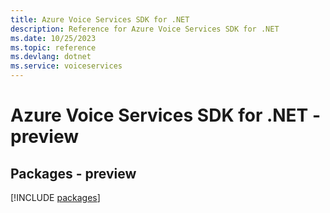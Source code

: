 ```yaml
---
title: Azure Voice Services SDK for .NET
description: Reference for Azure Voice Services SDK for .NET
ms.date: 10/25/2023
ms.topic: reference
ms.devlang: dotnet
ms.service: voiceservices
---
```

# Azure Voice Services SDK for .NET - preview
## Packages - preview
[!INCLUDE [packages](voice-services-index.md)]